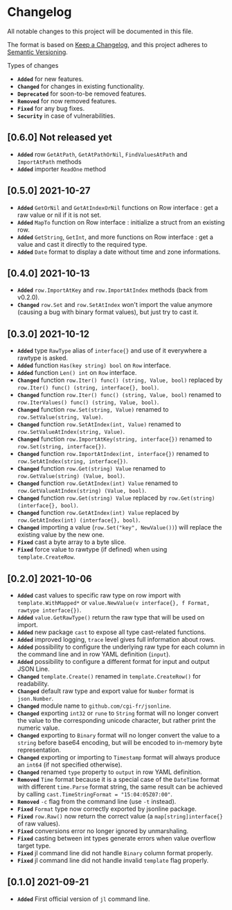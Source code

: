 # Changelog

All notable changes to this project will be documented in this file.

The format is based on [Keep a Changelog](https://keepachangelog.com/en/1.1.0/),
and this project adheres to [Semantic Versioning](https://semver.org/spec/v2.0.0.html).

Types of changes

- **`Added`** for new features.
- **`Changed`** for changes in existing functionality.
- **`Deprecated`** for soon-to-be removed features.
- **`Removed`** for now removed features.
- **`Fixed`** for any bug fixes.
- **`Security`** in case of vulnerabilities.

## [0.6.0] Not released yet

- **`Added`** row `GetAtPath`, `GetAtPathOrNil`, `FindValuesAtPath` and `ImportAtPath` methods
- **`Added`** importer `ReadOne` method

## [0.5.0] 2021-10-27

- **`Added`** `GetOrNil` and `GetAtIndexOrNil` functions on Row interface : get a raw value or nil if it is not set.
- **`Added`** `MapTo` function on Row interface : initialize a struct from an existing row.
- **`Added`** `GetString`, `GetInt`, and more functions on Row interface : get a value and cast it directly to the required type.
- **`Added`** `Date` format to display a date without time and zone informations.

## [0.4.0] 2021-10-13

- **`Added`** `row.ImportAtKey` and `row.ImportAtIndex` methods (back from v0.2.0).
- **`Changed`** `row.Set` and `row.SetAtIndex` won't import the value anymore (causing a bug with binary format values), but just try to cast it.

## [0.3.0] 2021-10-12

- **`Added`** type `RawType` alias of `interface{}` and use of it everywhere a rawtype is asked.
- **`Added`** function `Has(key string) bool` on `Row` interface.
- **`Added`** function `Len() int` on `Row` interface.
- **`Changed`** function `row.Iter() func() (string, Value, bool)` replaced by `row.Iter() func() (string, interface{}, bool)`.
- **`Changed`** function `row.Iter() func() (string, Value, bool)` renamed to `row.IterValues() func() (string, Value, bool)`.
- **`Changed`** function `row.Set(string, Value)` renamed to `row.SetValue(string, Value)`.
- **`Changed`** function `row.SetAtIndex(int, Value)` renamed to `row.SetValueAtIndex(string, Value)`.
- **`Changed`** function `row.ImportAtKey(string, interface{})` renamed to `row.Set(string, interface{})`.
- **`Changed`** function `row.ImportAtIndex(int, interface{})` renamed to `row.SetAtIndex(string, interface{})`.
- **`Changed`** function `row.Get(string) Value` renamed to `row.GetValue(string) (Value, bool)`.
- **`Changed`** function `row.GetAtIndex(int) Value` renamed to `row.GetValueAtIndex(string) (Value, bool)`.
- **`Changed`** function `row.Get(string) Value` replaced by `row.Get(string) (interface{}, bool)`.
- **`Changed`** function `row.GetAtIndex(int) Value` replaced by `row.GetAtIndex(int) (interface{}, bool)`.
- **`Changed`** importing a value (`row.Set("key", NewValue())`) will replace the existing value by the new one.
- **`Fixed`** cast a byte array to a byte slice.
- **`Fixed`** force value to rawtype (if defined) when using `template.CreateRow`.

## [0.2.0] 2021-10-06

- **`Added`** cast values to specific raw type on row import with `template.WithMapped*` or `value.NewValue(v interface{}, f Format, rawtype interface{})`.
- **`Added`** `value.GetRawType()` return the raw type that will be used on import.
- **`Added`** new package `cast` to expose all type cast-related functions.
- **`Added`** improved logging, `trace` level gives full information about rows.
- **`Added`** possibility to configure the underlying raw type for each column in the command line and in row YAML definition (`input`).
- **`Added`** possibility to configure a different format for input and output JSON Line.
- **`Changed`** `template.Create()` renamed in `template.CreateRow()` for readability.
- **`Changed`** default raw type and export value for `Number` format is `json.Number`.
- **`Changed`** module name to `github.com/cgi-fr/jsonline`.
- **`Changed`** exporting `int32` or `rune` to `String` format will no longer convert the value to the corresponding unicode character, but rather print the numeric value.
- **`Changed`** exporting to `Binary` format will no longer convert the value to a `string` before base64 encoding, but will be encoded to in-memory byte representation.
- **`Changed`** exporting or importing to `Timestamp` format will always produce an `int64` (if not specified otherwise).
- **`Changed`** renamed `type` property to `output` in row YAML definition.
- **`Removed`** `Time` format because it is a special case of the `DateTime` format with different `time.Parse` format string, the same result can be achieved by calling `cast.TimeStringFormat = "15:04:05Z07:00"`.
- **`Removed`** `-c` flag from the command line (use `-t` instead).
- **`Fixed`** `Format` type now correctly exported by jsonline package.
- **`Fixed`** `row.Raw()` now return the correct value (a `map[string]interface{}` of raw values).
- **`Fixed`** conversions error no longer ignored by unmarshaling.
- **`Fixed`** casting between int types generate errors when value overflow target type.
- **`Fixed`** jl command line did not handle `Binary` column format properly.
- **`Fixed`** jl command line did not handle invalid `template` flag properly.

## [0.1.0] 2021-09-21

- **`Added`** First official version of `jl` command line.
